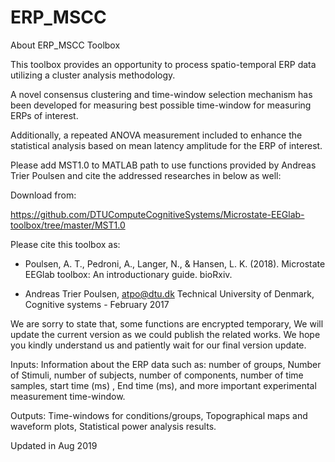 # ERP_MSCC

About ERP_MSCC Toolbox

This toolbox provides an opportunity to process spatio-temporal ERP data utilizing a cluster analysis methodology.
 
A novel consensus clustering and time-window selection mechanism has been developed for measuring best possible time-window for measuring ERPs of interest.
 
Additionally, a repeated ANOVA measurement included to enhance the statistical analysis based on mean latency amplitude for the ERP of interest.
 
Please add MST1.0 to MATLAB path to use functions provided by Andreas Trier Poulsen and cite the addressed researches in below as well:

Download from:

https://github.com/DTUComputeCognitiveSystems/Microstate-EEGlab-toolbox/tree/master/MST1.0
 
Please cite this toolbox as:

- Poulsen, A. T., Pedroni, A., Langer, N., &  Hansen, L. K. (2018). Microstate EEGlab toolbox: An introductionary guide. bioRxiv.
 
- Andreas Trier Poulsen, atpo@dtu.dk Technical University of Denmark, Cognitive systems - February 2017
 
We are sorry to state that, some functions are encrypted temporary, We will update the current version as we could publish the related works. We hope you kindly understand us and patiently wait for our final version update.
 
Inputs:
Information about the ERP data such as: number of groups, Number of Stimuli, number of subjects, number of components, number of time samples, start time (ms) , End time (ms), and more important experimental measurement time-window.

Outputs:
Time-windows for conditions/groups, Topographical maps and waveform plots, Statistical power analysis results.
 
Updated in Aug 2019
